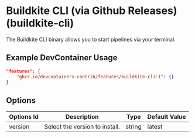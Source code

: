 
# Buildkite CLI (via Github Releases) (buildkite-cli)

The Buildkite CLI binary allows you to start pipelines via your terminal.

## Example DevContainer Usage

```json
"features": {
    "ghcr.io/devcontainers-contrib/features/buildkite-cli:1": {}
}
```

## Options

| Options Id | Description | Type | Default Value |
|-----|-----|-----|-----|
| version | Select the version to install. | string | latest |

